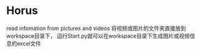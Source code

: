 # Horus
read infomation from pictures and videos
将视频或图片的文件夹直接放到workspace目录下，
运行Start.py就可以在workspace目录下生成图片或视频信息的excel文件
